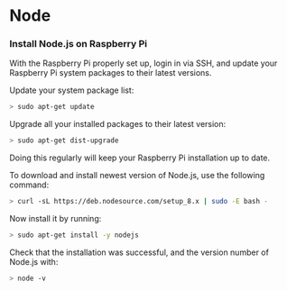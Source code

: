# Node

### Install Node.js on Raspberry Pi

With the Raspberry Pi properly set up, login in via SSH, and update your Raspberry Pi system packages to their latest versions.

Update your system package list:
```sh
> sudo apt-get update
```

Upgrade all your installed packages to their latest version:
```sh
> sudo apt-get dist-upgrade
```

Doing this regularly will keep your Raspberry Pi installation up to date.

To download and install newest version of Node.js, use the following command:
```sh
> curl -sL https://deb.nodesource.com/setup_8.x | sudo -E bash -
```

Now install it by running:
```sh
> sudo apt-get install -y nodejs
```
Check that the installation was successful, and the version number of Node.js with:
```sh
> node -v
```